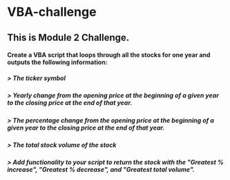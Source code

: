 # VBA-challenge

## This is Module 2 Challenge. 

#### Create a VBA script that loops through all the stocks for one year and outputs the following information:

##### > The ticker symbol

##### > Yearly change from the opening price at the beginning of a given year to the closing price at the end of that year.

##### > The percentage change from the opening price at the beginning of a given year to the closing price at the end of that year.

##### > The total stock volume of the stock

##### > Add functionality to your script to return the stock with the "Greatest % increase", "Greatest % decrease", and "Greatest total volume". 
